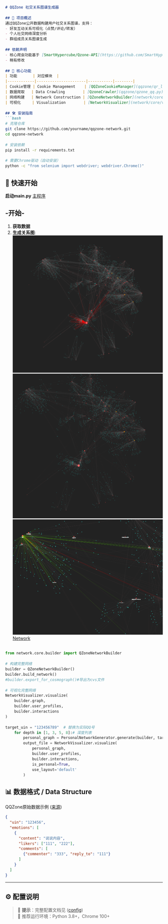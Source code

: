 ```markdown
# QQZone 社交关系图谱生成器

## 📖 项目概述
通过QQZone公开数据构建用户社交关系图谱，支持：
- 好友互动关系可视化（点赞/评论/转发）
- 个人社交网络深度分析
- 群组成员关系图谱生成

## 依赖声明
- 核心爬虫功能基于 [SmartHypercube/Qzone-API](https://github.com/SmartHypercube/Qzone-API) 实现
- 稍有修改

## 🌟 核心功能
| 功能       | 对应模块  | 
|------------|----------------------|-----------|--------|
| Cookie管理 | Cookie Management    | [QQZoneCookieManager](qqzone/qr_login.py)
| 数据爬取   | Data Crawling        | [QzoneCrawler](qqzone/qzone_qq.py)
| 网络构建   | Network Construction | [QZoneNetworkBuilder](network/core/builder.py)
| 可视化     | Visualization        | [NetworkVisualizer](network/core/visualizer.py)

## 🛠️ 安装指南
```bash
# 克隆仓库
git clone https://github.com/yourname/qqzone-network.git
cd qqzone-network

# 安装依赖
pip install -r requirements.txt

# 需要Chrome驱动（自动安装）
python -c "from selenium import webdriver; webdriver.Chrome()"
```

## 🚀 快速开始
**启动main.py**
[主程序](main.py)

## -开始-
1. **获取数据**
2. **生成关系图**:
![效果图1](data/b.png)
![效果图2](data/a.png)
![效果图3](data/c.png)
[Network](test\生成完整net.py)
```python

from network.core.builder import QZoneNetworkBuilder

# 构建完整网络
builder = QZoneNetworkBuilder()
builder.build_network()
#builder.export_for_cosmograph()#导出为cvs文件

# 可视化完整网络
NetworkVisualizer.visualize(
    builder.graph, 
    builder.user_profiles, 
    builder.interactions
)

target_uin = "123456789"  # 替换为实际QQ号
    for depth in [1, 3, 5, 8]:# 深度列表
        personal_graph = PersonalNetworkGenerator.generate(builder, target_uin, depth)
        output_file = NetworkVisualizer.visualize(
            personal_graph,
            builder.user_profiles,
            builder.interactions,
            is_personal=True,
            use_layout='default'
        )

```

## 📊 数据格式 / Data Structure
QQZone原始数据示例 ([来源](qqzone/qzone_qq.py))

```json
{
  "uin": "123456",
  "emotions": [
    {
      "content": "说说内容",
      "likers": ["111", "222"], 
      "comments": [
        {"commenter": "333", "reply_to": "111"}
      ]
    }
  ]
}
```

---

## ⚙️ 配置说明
> 📌 **提示**：完整配置文档见 ([config](config.md))   
> 🐧 推荐运行环境：Python 3.8+，Chrome 100+
